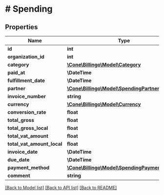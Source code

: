 # # Spending

## Properties

Name | Type | Description | Notes
------------ | ------------- | ------------- | -------------
**id** | **int** |  | [optional]
**organization_id** | **int** |  | [optional]
**category** | [**\Cone\Billingo\Model\Category**](Category.md) |  | [optional]
**paid_at** | **\DateTime** |  | [optional]
**fulfillment_date** | **\DateTime** |  | [optional]
**partner** | [**\Cone\Billingo\Model\SpendingPartner**](SpendingPartner.md) |  | [optional]
**invoice_number** | **string** |  | [optional]
**currency** | [**\Cone\Billingo\Model\Currency**](Currency.md) |  | [optional]
**conversion_rate** | **float** |  | [optional]
**total_gross** | **float** |  | [optional]
**total_gross_local** | **float** |  | [optional]
**total_vat_amount** | **float** |  | [optional]
**total_vat_amount_local** | **float** |  | [optional]
**invoice_date** | **\DateTime** |  | [optional]
**due_date** | **\DateTime** |  | [optional]
**payment_method** | [**\Cone\Billingo\Model\SpendingPaymentMethod**](SpendingPaymentMethod.md) |  | [optional]
**comment** | **string** |  | [optional]

[[Back to Model list]](../../README.md#models) [[Back to API list]](../../README.md#endpoints) [[Back to README]](../../README.md)
